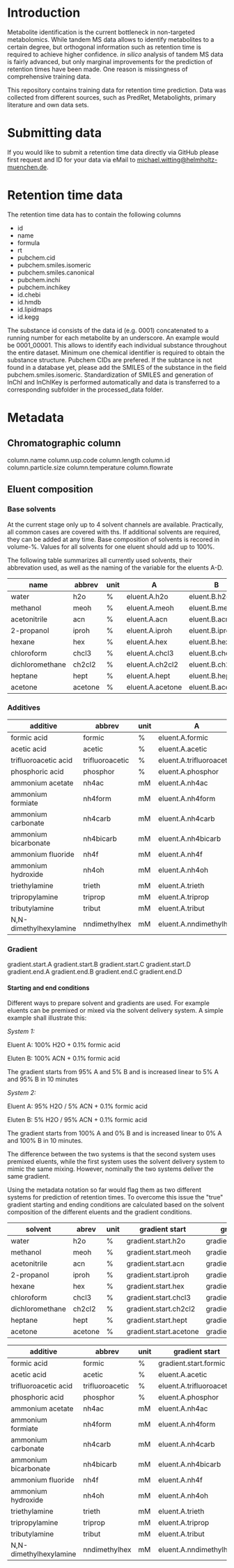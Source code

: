 # Introduction

Metabolite identification is the current bottleneck in non-targeted metabolomics.
While tandem MS data allows to identify metabolites to a certain degree, but 
orthogonal information such as retention time is required to achieve higher
confidence. <i>in silico</i> analysis of tandem MS data is fairly advanced, but
only marginal improvements for the prediction of retention times have been made.
One reason is missingness of comprehensive training data.

This repository contains training data for retention time prediction. Data was 
collected from different sources, such as PredRet, Metabolights, primary literature
and own data sets.

# Submitting data

If you would like to submit a retention time data directly via GitHub please first request and ID for your data via eMail to michael.witting@helmholtz-muenchen.de.

# Retention time data

The retention time data has to contain the following columns

- id
- name
- formula
- rt
- pubchem.cid
- pubchem.smiles.isomeric
- pubchem.smiles.canonical
- pubchem.inchi
- pubchem.inchikey
- id.chebi
- id.hmdb
- id.lipidmaps
- id.kegg

The substance id consists of the data id (e.g. 0001) concatenated to a running number for each metabolite by an underscore. An example would be 0001_00001. This allows to identify each individual substance throughout the entire dataset. Minimum one chemical identifier is required to obtain the substance structure. Pubchem CIDs are prefered. If the subtance is not found in a database yet, please add the SMILES of the substance in the field pubchem.smiles.isomeric. Standardization of SMILES and generation of InChI and InChIKey is performed automatically and data is transferred to a corresponding subfolder in the processed_data folder.

# Metadata

## Chromatographic column

column.name
column.usp.code
column.length
column.id	
column.particle.size
column.temperature
column.flowrate


## Eluent composition

### Base solvents

At the current stage only up to 4 solvent channels are available. Practically,
all common cases are covered with ths. If additional solvents are required, they
can be added at any time. Base composition of solvents is recored in volume-%.
Values for all solvents for one eluent should add up to 100%.

The following table summarizes all currently used solvents, their abbrevation
used, as well as the naming of the variable for the eluents A-D.

|name           |abbrev |unit|A               |B               |C               |D               |
|---------------|-------|----|----------------|----------------|----------------|----------------|
|water          |h2o    |%   |eluent.A.h2o    |eluent.B.h2o    |eluent.C.h2o    |eluent.D.h2o    |
|methanol       |meoh   |%   |eluent.A.meoh   |eluent.B.meoh   |eluent.C.meoh   |eluent.D.meoh   |
|acetonitrile   |acn    |%   |eluent.A.acn    |eluent.B.acn    |eluent.C.acn    |eluent.D.acn    |
|2-propanol     |iproh  |%   |eluent.A.iproh  |eluent.B.iproh  |eluent.C.iproh  |eluent.D.iproh  |
|hexane	        |hex    |%	 |eluent.A.hex	  |eluent.B.hex    |eluent.C.hex	  |eluent.D.hex    |
|chloroform	    |chcl3  |%	 |eluent.A.chcl3  |eluent.B.chcl3  |eluent.C.chcl3  |eluent.D.chcl3  |
|dichloromethane|ch2cl2 |%	 |eluent.A.ch2cl2 |eluent.B.ch2cl2 |eluent.C.ch2cl2 |eluent.D.ch2cl2 |
|heptane        |hept   |%	 |eluent.A.hept   |eluent.B.hept	 |eluent.C.hept	  |eluent.D.hept   |
|acetone        |acetone|%	 |eluent.A.acetone|eluent.B.acetone|eluent.C.acetone|eluent.D.acetone|



### Additives


|additive              |abbrev         |unit|A                       |B                       |C                       |D                       |
|----------------------|---------------|----|------------------------|------------------------|------------------------|------------------------|
|formic acid           |formic	       |%	  |eluent.A.formic         |eluent.B.formic       	|eluent.C.formic	       |eluent.D.formic         |
|acetic acid           |acetic	       |%	  |eluent.A.acetic         |eluent.B.acetic	        |eluent.C.acetic	       |eluent.D.acetic         |
|trifluoroacetic acid  |trifluoroacetic|%	  |eluent.A.trifluoroacetic|eluent.B.trifluoroacetic|eluent.C.trifluoroacetic|eluent.D.trifluoroacetic|
|phosphoric acid       |phosphor       |%  	|eluent.A.phosphor	     |eluent.B.phosphor	      |eluent.C.phosphor	     |eluent.D.phosphor       |
|ammonium acetate      |nh4ac          |mM  |eluent.A.nh4ac	         |eluent.B.nh4ac	        |eluent.C.nh4ac	         |eluent.D.nh4ac          |
|ammonium formiate     |nh4form        |mM	|eluent.A.nh4form	       |eluent.B.nh4form	      |eluent.C.nh4form	       |eluent.D.nh4form        |
|ammonium carbonate    |nh4carb        |mM	|eluent.A.nh4carb	       |eluent.B.nh4carb	      |eluent.C.nh4carb	       |eluent.D.nh4carb        |
|ammonium bicarbonate  |nh4bicarb      |mM	|eluent.A.nh4bicarb      |eluent.B.nh4bicarb	    |eluent.C.nh4bicarb	     |eluent.D.nh4bicarb      |
|ammonium fluoride	   |nh4f           |mM	|eluent.A.nh4f	         |eluent.B.nh4f	          |eluent.C.nh4f	         |eluent.D.nh4f           |
|ammonium hydroxide	   |nh4oh          |mM	|eluent.A.nh4oh	         |eluent.B.nh4oh	        |eluent.C.nh4oh	         |eluent.D.nh4oh          |
|triethylamine	       |trieth         |mM	|eluent.A.trieth	       |eluent.B.trieth	        |eluent.C.trieth	       |eluent.D.trieth         |
|tripropylamine	       |triprop	       |mM	|eluent.A.triprop	       |eluent.B.triprop	      |eluent.C.triprop	       |eluent.D.triprop        |
|tributylamine	       |tribut	       |mM	|eluent.A.tribut	       |eluent.B.tribut	        |eluent.C.tribut	       |eluent.D.tribut         |
|N,N-dimethylhexylamine|nndimethylhex  |mM	|eluent.A.nndimethylhex	 |eluent.B.nndimethylhex	|eluent.C.nndimethylhex	 |eluent.D.nndimethylhex  |

### Gradient

gradient.start.A
gradient.start.B
gradient.start.C
gradient.start.D
gradient.end.A
gradient.end.B
gradient.end.C
gradient.end.D

#### Starting and end conditions

Different ways to prepare solvent and gradients are used. For example eluents 
can be premixed or mixed via the solvent delivery system. A simple example shall
illustrate this:

<i>System 1:</i>

Eluent A: 100% H2O + 0.1% formic acid

Eluten B: 100% ACN + 0.1% formic acid

The gradient starts from 95% A and 5% B and is increased linear to 5% A and 95%
B in 10 minutes

<i>System 2:</i>

Eluent A: 95% H2O / 5% ACN + 0.1% formic acid

Eluten B: 5% H2O / 95% ACN + 0.1% formic acid

The gradient starts from 100% A and 0% B and is increased linear to 0% A and 100%
B in 10 minutes.

The difference between the two systems is that the second system uses premixed 
eluents, while the first system uses the solvent delivery system to mimic the
same mixing. However, nominally the two systems deliver the same gradient.

Using the metadata notation so far would flag them as two different systems for
prediction of retention times. To overcome this issue the "true" gradient starting
and ending conditions are calculated based on the solvent composition of the
different eluents and the gradient conditions.

|solvent        |abrev  |unit|gradient start        |gradient end          |
|---------------|-------|----|----------------------|----------------------|
|water          |h2o    |%   |gradient.start.h2o    |gradient.end.h2o      |
|methanol       |meoh   |%   |gradient.start.meoh   |gradient.end.meoh     |
|acetonitrile   |acn    |%   |gradient.start.acn    |gradient.end.acn      |
|2-propanol     |iproh  |%   |gradient.start.iproh  |gradient.end.iproh    |
|hexane	        |hex    |%   |gradient.start.hex    |gradient.end.hex      |
|chloroform	    |chcl3  |%   |gradient.start.chcl3  |gradient.end.chcl3    |
|dichloromethane|ch2cl2 |%   |gradient.start.ch2cl2 |gradient.end.ch2cl2   |
|heptane        |hept   |%   |gradient.start.hept   |gradient.end.hept     |
|acetone        |acetone|%   |gradient.start.acetone|gradient.start.acetone|



|additive              |abbrev         |unit|gradient start          |gradient end            |
|----------------------|---------------|----|------------------------|------------------------|
|formic acid           |formic	       |%	  |gradient.start.formic   |eluent.B.formic       	|
|acetic acid           |acetic	       |%	  |eluent.A.acetic         |eluent.B.acetic	        |
|trifluoroacetic acid  |trifluoroacetic|%	  |eluent.A.trifluoroacetic|eluent.B.trifluoroacetic|
|phosphoric acid       |phosphor       |%  	|eluent.A.phosphor	     |eluent.B.phosphor	      |
|ammonium acetate      |nh4ac          |mM  |eluent.A.nh4ac	         |eluent.B.nh4ac	        |
|ammonium formiate     |nh4form        |mM	|eluent.A.nh4form	       |eluent.B.nh4form	      |
|ammonium carbonate    |nh4carb        |mM	|eluent.A.nh4carb	       |eluent.B.nh4carb	      |
|ammonium bicarbonate  |nh4bicarb      |mM	|eluent.A.nh4bicarb      |eluent.B.nh4bicarb	    |
|ammonium fluoride	   |nh4f           |mM	|eluent.A.nh4f	         |eluent.B.nh4f	          |
|ammonium hydroxide	   |nh4oh          |mM	|eluent.A.nh4oh	         |eluent.B.nh4oh	        |
|triethylamine	       |trieth         |mM	|eluent.A.trieth	       |eluent.B.trieth	        |
|tripropylamine	       |triprop	       |mM	|eluent.A.triprop	       |eluent.B.triprop	      |
|tributylamine	       |tribut	       |mM	|eluent.A.tribut	       |eluent.B.tribut	        |
|N,N-dimethylhexylamine|nndimethylhex  |mM	|eluent.A.nndimethylhex	 |eluent.B.nndimethylhex	|